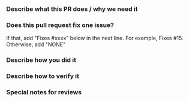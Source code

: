 ### Describe what this PR does / why we need it

### Does this pull request fix one issue?
If that, add "Fixes #xxxx" below in the next line. For example, Fixes #15. Otherwise, add "NONE"

### Describe how you did it

### Describe how to verify it

### Special notes for reviews
